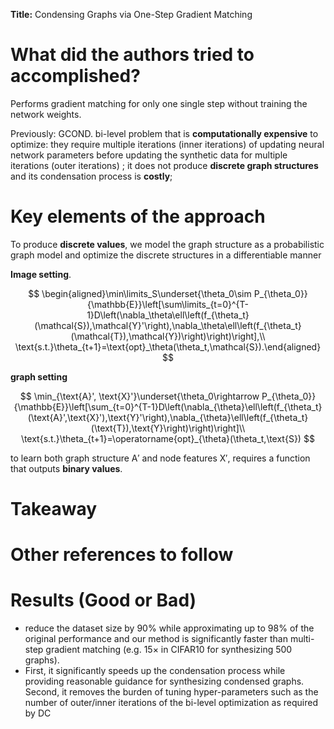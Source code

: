**Title:** Condensing Graphs via One-Step Gradient Matching

# What did the authors tried to accomplished?

Performs gradient matching for only one single step without training the network weights.  

Previously: GCOND. bi-level problem that is **computationally expensive** to optimize: they require multiple iterations (inner iterations) of updating neural network parameters before updating the synthetic data for multiple iterations (outer iterations) ; it does not produce **discrete graph structures** and its condensation process is **costly**;

# Key elements of the approach

To produce **discrete values**, we model the graph structure as a probabilistic graph model and optimize the discrete structures in a differentiable manner

**Image setting**.  

$$
\begin{aligned}\min\limits_S\underset{\theta_0\sim P_{\theta_0}}{\mathbb{E}}\left[\sum\limits_{t=0}^{T-1}D\left(\nabla_\theta\ell\left(f_{\theta_t}(\mathcal{S}),\mathcal{Y}'\right),\nabla_\theta\ell\left(f_{\theta_t}(\mathcal{T}),\mathcal{Y})\right)\right)\right],\\ \text{s.t.}\theta_{t+1}=\text{opt}_\theta(\theta_t,\mathcal{S}).\end{aligned}
$$

**graph setting**  


$$
\min_{\text{A}', \text{X}'}\underset{\theta_0\rightarrow P_{\theta_0}}{\mathbb{E}}\left[\sum_{t=0}^{T-1}D\left(\nabla_{\theta}\ell\left(f_{\theta_t}(\text{A}',\text{X}'),\text{Y}'\right),\nabla_{\theta}\ell\left(f_{\theta_t}(\text{T}),\text{Y}\right)\right)\right]\\ \text{s.t.}\theta_{t+1}=\operatorname{opt}_{\theta}(\theta_t,\text{S})
$$


to learn both graph structure A′ and node features X′, requires a function that outputs **binary values**.

# Takeaway



# Other references to follow

# Results (Good or Bad)

- reduce the dataset size by 90% while approximating up to 98% of the original performance and our method is significantly faster than multi-step gradient matching (e.g. 15× in CIFAR10 for synthesizing 500 graphs).
- First, it significantly speeds up the condensation process while providing reasonable guidance for synthesizing condensed graphs. Second, it removes the burden of tuning hyper-parameters such as the number of outer/inner iterations of the bi-level optimization as required by DC